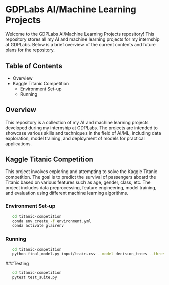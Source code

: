# GDPLabs AI/Machine Learning Projects

Welcome to the GDPLabs AI/Machine Learning Projects repository! This repository stores all my AI and machine learning projects for my internship at GDPLabs. Below is a brief overview of the current contents and future plans for the repository.

## Table of Contents

- Overview
- Kaggle Titanic Competition
   - Environment Set-up
   - Running


## Overview

This repository is a collection of my AI and machine learning projects developed during my internship at GDPLabs. The projects are intended to showcase various skills and techniques in the field of AI/ML, including data exploration, model training, and deployment of models for practical applications.

## Kaggle Titanic Competition

This project involves exploring and attempting to solve the Kaggle Titanic competition. The goal is to predict the survival of passengers aboard the Titanic based on various features such as age, gender, class, etc. The project includes data preprocessing, feature engineering, model training, and evaluation using different machine learning algorithms.

### Environment Set-up
```bash
   cd titanic-competition
   conda env create -f environment.yml
   conda activate glairenv
```

### Running
```bash
   cd titanic-competition
   python final_model.py input/train.csv --model decision_trees --threshold 0.55
```

###Testing
```bash
   cd titanic-competition
   pytest test_suite.py
```
   

